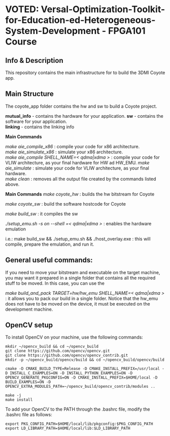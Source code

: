 # VOTED: Versal-Optimization-Toolkit-for-Education-ed-Heterogeneous-System-Development - FPGA101 Course

## Info & Description
This repository contains the main infrastructure for to build the 3DMI Coyote app.

## Main Structure

The coyote_app folder contains the hw and sw to build a Coyote project.

**mutual_info** - contains the hardware for your application. 
**sw** - contains the software for your application.  
**linking** - contains the linking info

**Main Commands**

_make aie_compile_x86_ : compile your code for x86 architecture.  
_make aie_simulate_x86_ : simulate your x86 architecture.  
_make aie_compile SHELL_NAME=< qdma|xdma >_ : compile your code for VLIW architecture, as your final hardware for HW ad HW_EMU. 
_make aie_simulate_ : simulate your code for VLIW architecture, as your final hardware.  
_make clean_ : removes all the output file created by the commands listed above.  


**Main Commands**
_make coyote_hw_ : builds the hw bitstream for Coyote

_make coyote_sw_ : build the software hostcode for Coyote

_make build_sw_ : it compiles the sw

_./setup_emu.sh -s on --shell =< qdma|xdma >_ : enables the hardware emulation

i.e.: make build_sw && ./setup_emu.sh && ./host_overlay.exe : this will compile, prepare the emulation, and run it.


## General useful commands:
If you need to move your bitstream and executable on the target machine, you may want it prepared in a single folder that contains all the required stuff to be moved. In this case, you can use the

_make build_and_pack TARGET=hw/hw_emu SHELL_NAME=< qdma|xdma >_ :  it allows you to pack our build in a single folder. Notice that the hw_emu does not have to be moved on the device, it must be executed on the development machine.

## OpenCV setup
To install OpenCV on your machine, use the following commands:
```
mkdir ~/opencv_build && cd ~/opencv_build
git clone https://github.com/opencv/opencv.git
git clone https://github.com/opencv/opencv_contrib.git
mkdir -p ~/opencv_build/opencv/build && cd ~/opencv_build/opencv/build

cmake -D CMAKE_BUILD_TYPE=Release -D CMAKE_INSTALL_PREFIX=/usr/local -D INSTALL_C_EXAMPLES=ON -D INSTALL_PYTHON_EXAMPLES=ON -D OPENCV_GENERATE_PKGCONFIG=ON -D CMAKE_INSTALL_PREFIX=$HOME/local -D BUILD_EXAMPLES=ON -D OPENCV_EXTRA_MODULES_PATH=~/opencv_build/opencv_contrib/modules ..

make -j
make install
```

To add your OpenCV to the PATH through the .bashrc file, modify the .bashrc file as follows:
```
export PKG_CONFIG_PATH=$HOME/local/lib/pkgconfig:$PKG_CONFIG_PATH
export LD_LIBRARY_PATH=$HOME/local/lib:$LD_LIBRARY_PATH
```